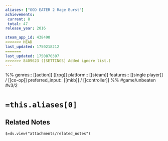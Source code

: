 ```yaml
---
aliases: ["GOD EATER 2 Rage Burst"]
achievements:
 current: 8
 total: 47
release_year: 2016

steam_app_id: 438490
<<<<<<< HEAD
last_updated: 1750218212
=======
last_updated: 1750870307
>>>>>>> 8409623 ([SETTINGS] Added ignore list.)
---
```

%%
genres:: [[action]] [[rpg]]
platform:: [[steam]]
features:: [[single player]] / [[co-op]]
preferred_input:: [[mkb]] / [[controller]]
%%
#game/unbeaten
#v3/2

# `=this.aliases[0]`
## Related Notes
`$=dv.view("attachments/related_notes")`